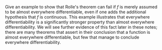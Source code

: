 Give an example to show that Rolle's theorem can fail if $f$ is merely assumed to be almost everywhere differentiable, even if one adds the additional hypothesis that $f$ is continuous. This example illustrates that everywhere differentiability is a significantly stronger property than almost everywhere differentiability. We will see further evidence of this fact later in these notes; there are many theorems that assert in their conclusion that a function is almost everywhere differentiable, but few that manage to conclude everywhere differentiability.